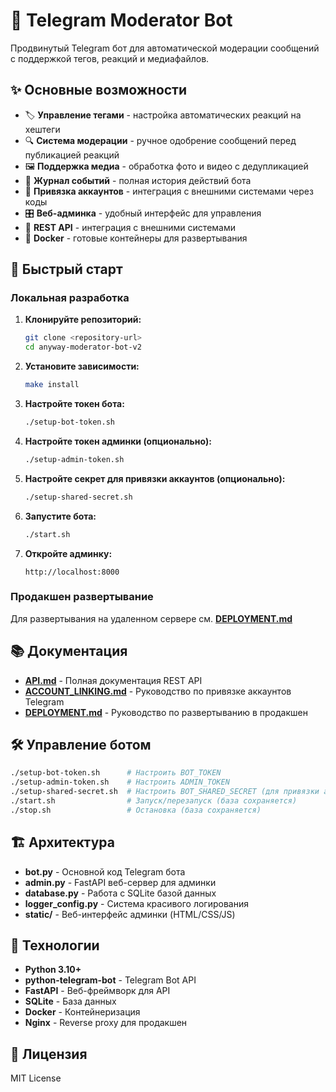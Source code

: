 # 🤖 Telegram Moderator Bot

Продвинутый Telegram бот для автоматической модерации сообщений с поддержкой тегов, реакций и медиафайлов.

## ✨ Основные возможности

- 🏷️ **Управление тегами** - настройка автоматических реакций на хештеги
- 🔍 **Система модерации** - ручное одобрение сообщений перед публикацией реакций
- 🖼️ **Поддержка медиа** - обработка фото и видео с дедупликацией
- 📝 **Журнал событий** - полная история действий бота
- 🔗 **Привязка аккаунтов** - интеграция с внешними системами через коды
- 🎛️ **Веб-админка** - удобный интерфейс для управления
- 🔧 **REST API** - интеграция с внешними системами
- 🐳 **Docker** - готовые контейнеры для развертывания

## 🚀 Быстрый старт

### Локальная разработка

1. **Клонируйте репозиторий:**
   ```bash
   git clone <repository-url>
   cd anyway-moderator-bot-v2
   ```

2. **Установите зависимости:**
   ```bash
   make install
   ```

3. **Настройте токен бота:**
   ```bash
   ./setup-bot-token.sh
   ```

4. **Настройте токен админки (опционально):**
   ```bash
   ./setup-admin-token.sh
   ```

5. **Настройте секрет для привязки аккаунтов (опционально):**
   ```bash
   ./setup-shared-secret.sh
   ```

6. **Запустите бота:**
   ```bash
   ./start.sh
   ```

7. **Откройте админку:**
   ```
   http://localhost:8000
   ```

### Продакшен развертывание

Для развертывания на удаленном сервере см. **[DEPLOYMENT.md](DEPLOYMENT.md)**

## 📚 Документация

- **[API.md](API.md)** - Полная документация REST API
- **[ACCOUNT_LINKING.md](ACCOUNT_LINKING.md)** - Руководство по привязке аккаунтов Telegram
- **[DEPLOYMENT.md](DEPLOYMENT.md)** - Руководство по развертыванию в продакшен

## 🛠️ Управление ботом

```bash
./setup-bot-token.sh      # Настроить BOT_TOKEN
./setup-admin-token.sh    # Настроить ADMIN_TOKEN
./setup-shared-secret.sh  # Настроить BOT_SHARED_SECRET (для привязки аккаунтов)
./start.sh                # Запуск/перезапуск (база сохраняется)
./stop.sh                 # Остановка (база сохраняется)
```

## 🏗️ Архитектура

- **bot.py** - Основной код Telegram бота
- **admin.py** - FastAPI веб-сервер для админки
- **database.py** - Работа с SQLite базой данных
- **logger_config.py** - Система красивого логирования
- **static/** - Веб-интерфейс админки (HTML/CSS/JS)

## 🔧 Технологии

- **Python 3.10+**
- **python-telegram-bot** - Telegram Bot API
- **FastAPI** - Веб-фреймворк для API
- **SQLite** - База данных
- **Docker** - Контейнеризация
- **Nginx** - Reverse proxy для продакшен

## 📄 Лицензия

MIT License
